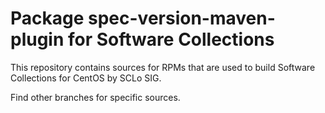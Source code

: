 # Package spec-version-maven-plugin for Software Collections

This repository contains sources for RPMs that are used
to build Software Collections for CentOS by SCLo SIG.

Find other branches for specific sources.
